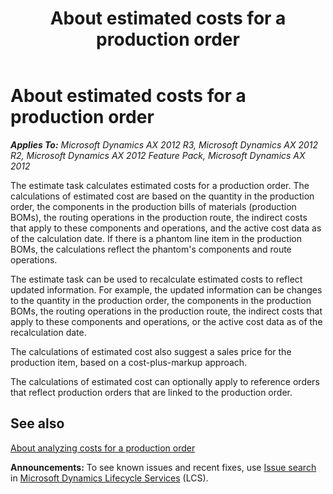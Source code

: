 ﻿---
title: About estimated costs for a production order
TOCTitle: About estimated costs for a production order
ms:assetid: 212fab4c-dde6-41fe-b452-3596f6781775
ms:mtpsurl: https://technet.microsoft.com/en-us/library/Gg230983(v=AX.60)
ms:contentKeyID: 36056163
ms.date: 04/18/2014
mtps_version: v=AX.60
f1_keywords:
- cost
- production
- orders
- estimate
- estimates
- production order
- estimation
- costing
- estimating
---

# About estimated costs for a production order 


_**Applies To:** Microsoft Dynamics AX 2012 R3, Microsoft Dynamics AX 2012 R2, Microsoft Dynamics AX 2012 Feature Pack, Microsoft Dynamics AX 2012_

The estimate task calculates estimated costs for a production order. The calculations of estimated cost are based on the quantity in the production order, the components in the production bills of materials (production BOMs), the routing operations in the production route, the indirect costs that apply to these components and operations, and the active cost data as of the calculation date. If there is a phantom line item in the production BOMs, the calculations reflect the phantom's components and route operations.

The estimate task can be used to recalculate estimated costs to reflect updated information. For example, the updated information can be changes to the quantity in the production order, the components in the production BOMs, the routing operations in the production route, the indirect costs that apply to these components and operations, or the active cost data as of the recalculation date.

The calculations of estimated cost also suggest a sales price for the production item, based on a cost-plus-markup approach.

The calculations of estimated cost can optionally apply to reference orders that reflect production orders that are linked to the production order.

## See also

[About analyzing costs for a production order](about-analyzing-costs-for-a-production-order.md)

  
**Announcements:** To see known issues and recent fixes, use [Issue search](http://go.microsoft.com/fwlink/?linkid=389258) in [Microsoft Dynamics Lifecycle Services](http://go.microsoft.com/fwlink/?linkid=306505) (LCS).

